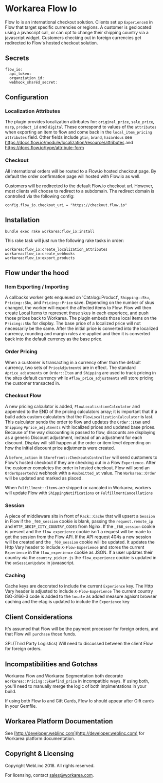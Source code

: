  Workarea Flow Io
================================================================================

Flow Io is an international checkout solution.  Clients set up `Experience`s in Flow that target specific currencies
or regions.  A customer is geolocated using a javascript call, or can opt to change their shipping country via a javascript widget.
Customers checking out in foreign currencies get redirected to Flow's hosted checkout solution.

Secrets
--------------------------------------------------------------------------------
    flow_io:
      api_token:
      organziation_id:
      webhook_shared_secret:

Configuration
--------------------------------------------------------------------------------

### Localization Attributes

The plugin provides localization attributes for: `original_price`, `sale_price`, `msrp`, `product_id` and `digital`
These correspond to values of the `attributes` when exporting an item to flow and come back in the `local_item_pricing` `attributes` field.
Other fields include `gtin`, `brand`, `hazardous` see https://docs.flow.io/module/localization/resource/attributes and
https://docs.flow.io/type/attribute-form

### Checkout

All international orders will be routed to a Flow.io hosted checkout page. By default the order confirmation page will hosted with Flow.io as well.

Customers will be redirected to the default Flow.io checkout url. However, most clients will choose to redirect to a subdomain.
The redirect domain is controlled via the following config:

    config.flow_io.checkout_uri = "https://checkout.flow.io"

## Installation

    bundle exec rake workarea:flow_io:install

This rake task will just run the following rake tasks in order:

    workarea:flow_io:create_localization_attributes
    workarea:flow_io:create_webhooks
    workarea:flow_io:export_products

## Flow under the hood
### Item Exporting / Importing
A callbacks worker gets enqueued on 'Catalog::Product', `Shipping::Sku`, `Pricing::Sku`, and `Pricing::Price` save.  Depending on the number
of skus changed, the worker will export the affected items to Flow.  Flow will then create Local Items to represent those skus in each experiece,
and push those prices back to Workarea.  The plugin embeds those local items on the `Pricing::Sku` for display.  The base price of a localized
price will not necessarily be the same.  After the initial price is converted into the localized currency, rounding and margin rules are applied
and then it is converted back into the default currency as the base price.

### Order Pricing
When a customer is transacting in a currency other than the default currency, two sets
of `PriceAdjutment`s are in effect.  The standard `#price_adjutments` on `Order::Item` and
`Shipping` are used to track pricing in the sites default currency while `#flow_price_adjustments`
will store pricing the customer transacted in.

### Checkout Flow
A new pricing calculator is added, `FlowLocalizationCalculator` and appended to the END of the
pricing calculators array; it is important that if a build adds custom calculators that the
`FlowLocalizationCalculator` is last.  This calculator sends the order to flow and updates the
`Order::Item` and `Shipping` `#price_adjutments` with localized prices and updated base prices.
Because of the way discounting is passed to flow, discounts are displaying as a generic Discount
adjustment, instead of an adjustment for each discount.  Display will still happen at the order or item
level depending on how the initial discount price adjutments were created.

A `before_action` in `Storefront::CheckoutsController` will send customers to Flow's hosted checkout
if they are checking out in a Flow `Experience`.  After the customer completes the order in hosted
checkout.  Flow will send an `OrderUpsertedV2` webhook with a `#submitted_at` value.  The `Workarea::Order`
will be updated and marked as placed.

When `Fulfillment::Item`s are shipped or cancaled in Workarea, workers will update Flow with
`ShippingNotifications` or `FulfillmentCancellations`

### Session
A piece of middleware sits in front of `Rack::Cache` that will upsert a `Session` in Flow if the
`_f60_session` cookie is blank, passing the `request.remote_ip` and `HTTP_GEOIP_CITY_COUNTRY_CODE3` from
Nginx.  If the `_f60_session` cookie is present and the `flow_experience` cookie isn't a request will
be made to get the session from the Flow API.  If the API request 404s a new session will be created
and the `_f60_session` cookie will be updated.  It updates the Http Vary header to include
`X-Flow-Experience` and stores the current `Experience` in the `flow_experience` cookie as JSON.
If a user updates their country via the `country_picker.js` the
`flow_experience` cookie is updated in the `onSessionUpdate` in javaascript.

### Caching
Cache keys are decorated to include the current `Experience` key.  The Http Vary header
is adjusted to include `X-Flow-Experience`  The current country ISO-3166-3 code is added
to the `locale` as added measure agaisnt browser caching and the etag is updated to include
the `Experience` key

## Client Considerations

It's assumed that Flow will be the payment processor for foreign orders, and that Flow will `purchase`
those funds.

3PL(Third Party Logistics) Will need to discussed between the client Flow for foreign orders.

## Incompatibilities and Gotchas
Workarea Flow and Workarea Segmentation both decorate `Workarea::Pricing::Sku#find_price` in incompatible ways.
If using both, you'll need to manually merge the logic of both implmentations in your build.

If using both Flow Io and Gift Cards, Flow Io should appear after Gift cards in your Gemfile.

Workarea Platform Documentation
--------------------------------------------------------------------------------

See [http://developer.weblinc.com](http://developer.weblinc.com) for Workarea platform documentation.

Copyright & Licensing
--------------------------------------------------------------------------------

Copyright WebLinc 2018. All rights reserved.

For licensing, contact sales@workarea.com.
